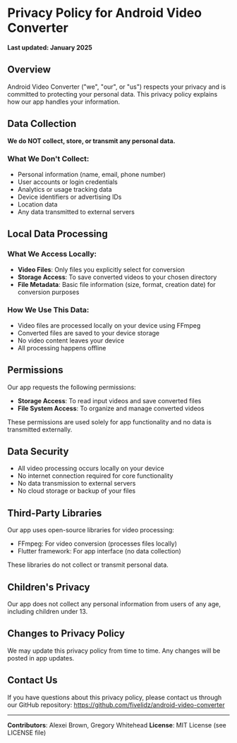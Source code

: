 # Privacy Policy for Android Video Converter

**Last updated: January 2025**

## Overview

Android Video Converter ("we", "our", or "us") respects your privacy and is committed to protecting your personal data. This privacy policy explains how our app handles your information.

## Data Collection

**We do NOT collect, store, or transmit any personal data.**

### What We Don't Collect:
- Personal information (name, email, phone number)
- User accounts or login credentials
- Analytics or usage tracking data
- Device identifiers or advertising IDs
- Location data
- Any data transmitted to external servers

## Local Data Processing

### What We Access Locally:
- **Video Files**: Only files you explicitly select for conversion
- **Storage Access**: To save converted videos to your chosen directory
- **File Metadata**: Basic file information (size, format, creation date) for conversion purposes

### How We Use This Data:
- Video files are processed locally on your device using FFmpeg
- Converted files are saved to your device storage
- No video content leaves your device
- All processing happens offline

## Permissions

Our app requests the following permissions:
- **Storage Access**: To read input videos and save converted files
- **File System Access**: To organize and manage converted videos

These permissions are used solely for app functionality and no data is transmitted externally.

## Data Security

- All video processing occurs locally on your device
- No internet connection required for core functionality
- No data transmission to external servers
- No cloud storage or backup of your files

## Third-Party Libraries

Our app uses open-source libraries for video processing:
- FFmpeg: For video conversion (processes files locally)
- Flutter framework: For app interface (no data collection)

These libraries do not collect or transmit personal data.

## Children's Privacy

Our app does not collect any personal information from users of any age, including children under 13.

## Changes to Privacy Policy

We may update this privacy policy from time to time. Any changes will be posted in app updates.

## Contact Us

If you have questions about this privacy policy, please contact us through our GitHub repository:
https://github.com/fivelidz/android-video-converter

---

**Contributors**: Alexei Brown, Gregory Whitehead
**License**: MIT License (see LICENSE file)